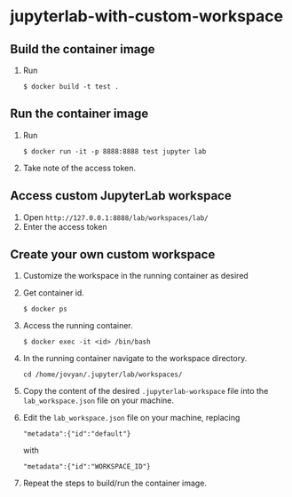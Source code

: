 # jupyterlab-with-custom-workspace


## Build the container image

1. Run

   ```
   $ docker build -t test .
   ```

## Run the container image

1. Run

   ```
   $ docker run -it -p 8888:8888 test jupyter lab
   ```

1. Take note of the access token.

## Access custom JupyterLab workspace

1. Open `http://127.0.0.1:8888/lab/workspaces/lab/`
1. Enter the access token 

## Create your own custom workspace

1. Customize the workspace in the running container as desired
1. Get container id.

   ```
   $ docker ps
   ```

1. Access the running container.

   ```
   $ docker exec -it <id> /bin/bash
   ```

1. In the running container navigate to the workspace directory.

   ```
   cd /home/jovyan/.jupyter/lab/workspaces/
   ```

1. Copy the content of the desired `.jupyterlab-workspace` file into the `lab_workspace.json` file on your machine. 

1. Edit the `lab_workspace.json` file on your machine, replacing

   ```
   "metadata":{"id":"default"}
   ```
   with

   ```
   "metadata":{"id":"WORKSPACE_ID"}
   ```

1. Repeat the steps to build/run the container image.   